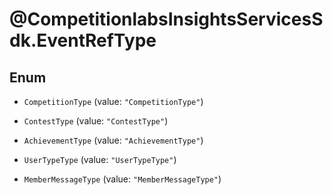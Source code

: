 # @CompetitionlabsInsightsServicesSdk.EventRefType

## Enum


* `CompetitionType` (value: `"CompetitionType"`)

* `ContestType` (value: `"ContestType"`)

* `AchievementType` (value: `"AchievementType"`)

* `UserTypeType` (value: `"UserTypeType"`)

* `MemberMessageType` (value: `"MemberMessageType"`)


